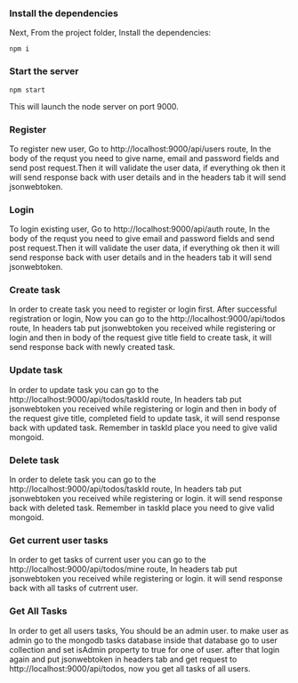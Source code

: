 ### Install the dependencies

Next, From the project folder, Install the dependencies:

    npm i

### Start the server

    npm start

This will launch the node server on port 9000.

### Register

To register new user, Go to http://localhost:9000/api/users route, In the body of the requst you need to give name, email and password fields and send post request.Then it will validate the user data, if everything ok then it will send response back with user details and in the headers tab it will send jsonwebtoken.

### Login

To login existing user, Go to http://localhost:9000/api/auth route, In the body of the requst you need to give email and password fields and send post request.Then it will validate the user data, if everything ok then it will send response back with user details and in the headers tab it will send jsonwebtoken.

### Create task

In order to create task you need to register or login first. After successful registration or login, Now you can go to the http://localhost:9000/api/todos route, In headers tab put jsonwebtoken you received while registering or login and then in body of the request give title field to create task, it will send response back with newly created task.

### Update task

In order to update task you can go to the http://localhost:9000/api/todos/taskId route, In headers tab put jsonwebtoken you received while registering or login and then in body of the request give title, completed field to update task, it will send response back with updated task. Remember in taskId place you need to give valid mongoid.

### Delete task

In order to delete task you can go to the http://localhost:9000/api/todos/taskId route, In headers tab put jsonwebtoken you received while registering or login. it will send response back with deleted task. Remember in taskId place you need to give valid mongoid.

### Get current user tasks

In order to get tasks of current user you can go to the http://localhost:9000/api/todos/mine route, In headers tab put jsonwebtoken you received while registering or login. it will send response back with all tasks of cutrrent user.

### Get All Tasks

In order to get all users tasks, You should be an admin user. to make user as admin
go to the mongodb tasks database inside that database go to user collection and set isAdmin property to true for one of user. after that login again and put jsonwebtoken in headers tab and get request to http://localhost:9000/api/todos, now you get all tasks of all users.
